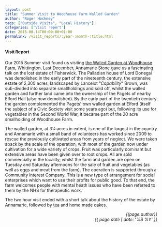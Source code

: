```yaml
---
layout: post
title: "Summer Visit to Woodhouse Farm Walled Garden"
author: "Roger Hockney"
tags: ["Outside Visits", "Local History"]
categories: ['Visit report']
date: 2015-08-14T00:00:00+01:00
permalink: /visit_reports/:year-:month-:title.html
---
```

#### Visit Report ####

Our 2015 Summer visit found us visiting [the Walled Garden at Woodhouse Farm][1], Whittington. Last December, Annamarie Stone gave us a fascinating talk on the lost estate of Fisherwick. The Palladian house of Lord Donegal was demolished in the early part of the nineteenth century, the extensive estate of 2,300 acres, landscaped by Lancelot "*Capability*" Brown, was sub-divided into separate smallholdings and sold off, whilst the walled garden and further land came into the ownership of the Pagets of nearby Elford Hall (also now demolished). By the early part of the twentieth century the garden complemented the Pagets' own walled garden at Elford (itself the subject of a Civic Society visit some years ago) but, following its use for vegetables in the Second World War, it became part of the 20 acre smallholding of Woodhouse Farm. 

The walled garden, at 3&frac14; acres in extent, is one of the largest in the country and Annamarie with a small band of volunteers has worked since 2009 to rescue the previously cultivated areas from years of neglect. We were taken aback by the scale of the operation, with most of the garden now under cultivation for a wide variety of crops. Fruit was particularly dominant but extensive areas have been given over to root crops. All are sold commercially in the locality; whilst the farm and garden are open on Tuesday and Saturday afternoons for the sale of fruit and vegetables (as well as eggs and meat from the farm). The operation is supported through a Community Interest Company. This is a new type of arrangement for social enterprises which want to use their profits for public good. To that end, the farm welcomes people with mental heath issues who have been referred to them by the NHS for therapeutic work. 

The two hour visit ended with a short talk about the history of the estate by Annamarie, followed by tea and home made cakes. 

<p align="right"><i> {{page.author}} <br> {{ page.date | date: '%B %Y' }}</i></p>

[1]: http://thewalledgardenatwoodhousefarm.co.uk

